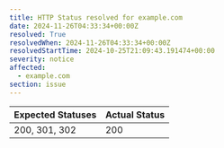 ```yaml
---
title: HTTP Status resolved for example.com
date: 2024-11-26T04:33:34+00:00Z
resolved: True
resolvedWhen: 2024-11-26T04:33:34+00:00Z
resolvedStartTime: 2024-10-25T21:09:43.191474+00:00
severity: notice
affected:
  - example.com
section: issue
---
```


| Expected Statuses | Actual Status  |
|-------------------|----------------|
| 200, 301, 302 | 200 |
